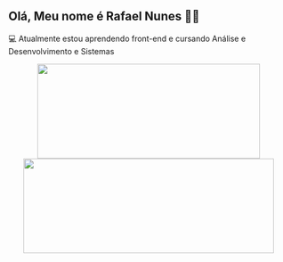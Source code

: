 ## Olá, Meu nome é Rafael Nunes 🐱‍💻


💻 Atualmente estou aprendendo front-end e cursando Análise e Desenvolvimento e Sistemas

<div align="center">
  <a href="https://github.com/RafelNunes">
  <img height="170em" width="400em" src="https://github-readme-stats.vercel.app/api?username=RafelNunes&show_icons=true&theme=dark&include_all_commits=true&count_private=true"/>
  <img height="170em" width="450em" src="https://github-readme-stats.vercel.app/api/top-langs/?username=RafelNunes&layout=compact&langs_count=7&theme=dark"/>
</div>
